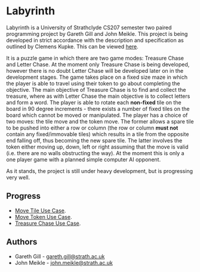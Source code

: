 Labyrinth
=========

Labyrinth is a University of Strathclyde CS207 semester two paired programming project by Gareth Gill and John Meikle. This project is being developed in strict accordance with the description and specification as outlined by Clemens Kupke. This can be viewed [here](http://classes.myplace.strath.ac.uk/mod/resource/view.php?id=508775).

It is a puzzle game in which there are two game modes: Treasure Chase and Letter Chase. At the moment only Treasure Chase is being developed, however there is no doubt Letter Chase will be developed later on in the development stages. The game takes place on a fixed size maze in which the player is able to travel using their token to go about completing the objective. The main objective of Treasure Chase is to find and collect the treasure, where as with Letter Chase the main objective is to collect letters and form a word. The player is able to rotate each **non-fixed** tile on the board in 90 degree increments - there exists a number of fixed tiles on the board which cannot be moved or manipulated. The player has a choice of two moves: the tile move and the token move. The former allows a spare tile to be pushed into either a row or column (the row or column **must not** contain any fixed/immovable tiles) which results in a tile from the opposite end falling off, thus becoming the new spare tile. The latter involves the token either moving up, down, left or right assuming that the move is valid (i.e. there are no walls obstructing the way). At the moment this is only a one player game with a planned simple computer AI opponent.

As it stands, the project is still under heavy development, but is progressing very well.

## Progress
* [Move Tile Use Case](https://github.com/meikj/Labyrinth/wiki/Move-Tile-Use-Case).
* [Move Token Use Case](https://github.com/meikj/Labyrinth/wiki/Move-Token-Use-Case).
* [Treasure Chase Use Case](https://github.com/meikj/Labyrinth/wiki/Treasure-Chase-Use-Case).

## Authors
* Gareth Gill - <gareth.gill@strath.ac.uk>
* John Meikle - <john.meikle@strath.ac.uk>
